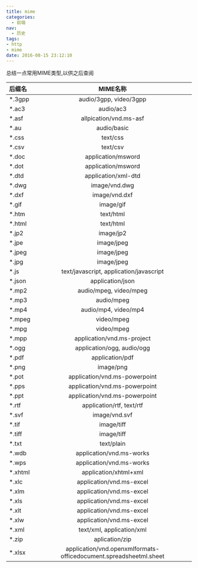 ```yaml
---
title: mime
categories:
  - 前端
nav:
  - 历史
tags:
- http
- mime
date: 2016-08-15 23:12:10
---
```

总结一点常用MIME类型,以供之后查阅
<!-- more -->
 

| 后缀名 |      MIME名称 |
| :------ | :--------:|
|*.3gpp  |  audio/3gpp, video/3gpp
|*.ac3 |    audio/ac3
|*.asf |      allpication/vnd.ms-asf
|*.au   |        audio/basic
|*.css   |        text/css
|*.csv    |       text/csv
|*.doc    |application/msword    
|*.dot    |application/msword    
|*.dtd    |application/xml-dtd    
|*.dwg    |image/vnd.dwg    
|*.dxf    |  image/vnd.dxf
|*.gif     |       image/gif    
|*.htm    |text/html    
|*.html    |text/html    
|*.jp2      |      image/jp2    
|*.jpe       |image/jpeg
|*.jpeg    |image/jpeg
|*.jpg      |    image/jpeg    
|*.js       |text/javascript, application/javascript    
|*.json    |application/json    
|*.mp2    |audio/mpeg, video/mpeg    
|*.mp3    |audio/mpeg    
|*.mp4    |audio/mp4, video/mp4    
|*.mpeg   | video/mpeg    
|*.mpg    |video/mpeg    
|*.mpp    |application/vnd.ms-project    
|*.ogg    |application/ogg, audio/ogg    
|*.pdf    |application/pdf    
|*.png    |image/png    
|*.pot    |application/vnd.ms-powerpoint    
|*.pps    |application/vnd.ms-powerpoint    
|*.ppt    |application/vnd.ms-powerpoint    
|*.rtf    |        application/rtf, text/rtf    
|*.svf     |      image/vnd.svf    
|*.tif     |    image/tiff    
|*.tiff    |   image/tiff    
|*.txt     |      text/plain    
|*.wdb    |application/vnd.ms-works    
|*.wps    |application/vnd.ms-works    
|*.xhtml   | application/xhtml+xml    
|*.xlc    |  application/vnd.ms-excel    
|*.xlm   | application/vnd.ms-excel    
|*.xls      |     application/vnd.ms-excel    
|*.xlt     | application/vnd.ms-excel    
|*.xlw    |  application/vnd.ms-excel    
|*.xml   | text/xml, application/xml    
|*.zip  |          aplication/zip    
|*.xlsx|     application/vnd.openxmlformats-officedocument.spreadsheetml.sheet
